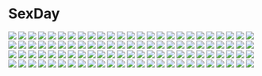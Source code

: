 # SexDay
![](https://konachan.com/jpeg/ae9e642bd57c65a49feac436a433f9c1/Konachan.com%20-%20219128%20breasts%20cleavage%20fang%20glasses%20long_hair%20original%20purple_eyes%20tagme_%28artist%29%20white_hair.jpg)
![](https://konachan.com/jpeg/0dc20d8abec127732b0393fd1f0f9f73/Konachan.com%20-%20209090%20blue_hair%20breasts%20cum%20ero_mangaka-san_to_binbou_shimai%20game_cg%20green_eyes%20nipples%20no_bra%20shirt_lift%20short_hair%20shorts%20suzuki_meimi%20tamahiyo%20wet.jpg)
![](https://konachan.com/image/3cb250b867e0d4037a2bebebd69a155d/Konachan.com%20-%2014935%20hellsing.jpg)
![](https://konachan.com/image/ecfba2e54aca403838726524e26e86ba/Konachan.com%20-%2079421%20hatsune_miku%20miku_append%20twintails%20vocaloid.jpg)
![](https://konachan.com/image/14eff963be76d972e277d215e3c6dbdb/Konachan.com%20-%20126373%20animal_ears%20dress%20long_hair%20nanakase_yui%20nekonade_distortion%20red_hair%20t-ray%20tail%20thighhighs.jpg)
![](https://konachan.com/image/cd02ef37d59925c5ddd45cd97a125b58/Konachan.com%20-%20183831%20dress%20gloves%20kaname_madoka%20long_hair%20mahou_shoujo_madoka_magica%20pink_hair%20planet%20sleeping%20space%20stars%20thighhighs%20twintails%20ultimate_madoka%20yuzi.jpg)
![](https://konachan.com/jpeg/72a7ea68e5d8333d557c7f2603ba53c7/Konachan.com%20-%20147097%20long_hair%20mayu_%28vocaloid%29%20riajyuuninarouze%20vocaloid%20wink.jpg)
![](https://konachan.com/image/3d1b754ec6ea3f804539459d464f13f3/Konachan.com%20-%2013964%20guilty_gear%20i-no.jpg)
![](https://konachan.com/image/a8d087dfa9b989dd78c65f00f36670f5/Konachan.com%20-%2033853%20ass%20bed%20galge.com%20logo%20loli%20original%20panties%20togusa_masamu%20underwear.jpg)
![](https://konachan.com/jpeg/816e30642e3f15e066426b4c2e382fb2/Konachan.com%20-%20288429%20animal_ears%20aochoku%20aqua_eyes%20blue_hair%20bow%20bra%20garter_belt%20glasses%20open_shirt%20original%20panties%20shirt%20stockings%20tail%20thighhighs%20underwear%20undressing.jpg)
![](https://konachan.com/image/f6e76e4da75b6c23c1730290b9325c8d/Konachan.com%20-%2094640%20benhuber%20boots%20fate_%28series%29%20fate_stay_night%20gun%20hat%20mahou_shoujo_madoka_magica%20silhouette%20tomoe_mami%20weapon.jpg)
![](https://konachan.com/jpeg/8fdcf1c9bbee542ad99fbe2522621c24/Konachan.com%20-%2045436%20azumanga_daioh%20black_hair%20flowers%20glasses%20kimura%20short_hair%20tie.jpg)
![](https://konachan.com/image/490c8849839087fa4bef0f5f9bf942a6/Konachan.com%20-%20140337%20animal_ears%20blush%20inubashiri_momiji%20lzh%20nopan%20shirt_lift%20touhou%20wolfgirl.jpg)
![](https://konachan.com/image/d781f71adc89aaba1628f45e9d6fd947/Konachan.com%20-%20279596%20blonde_hair%20blue%20breasts%20cleavage%20dress%20yueyue.jpg)
![](https://konachan.com/image/6b28bafaae0eff9dc9eed3cb7fceefb9/Konachan.com%20-%20117422%20armor%20cape%20drink%20fate_zero%20feitie%20gilgamesh%20gloves%20green_eyes%20group%20long_hair%20male%20ponytail%20red_eyes%20red_hair%20saber%20short_hair%20suit%20tie%20wink.jpg)
![](https://konachan.com/image/a560f9db4d36df9c18f98f965f017245/Konachan.com%20-%2015687%20pastel_chime%20pastel_chime_continue%20pointed_ears.jpg)
![](https://konachan.com/image/75fd926e0e8ebd54775b9a432b82ffbb/Konachan.com%20-%20105214%20ass%20original%20school_swimsuit%20see_through%20swimsuit%20taka_tony%20thighhighs%20twintails.jpg)
![](https://konachan.com/image/f8d61401def37f14a30ee3ec5694302c/Konachan.com%20-%20125203%20animal_ears%20aqua_eyes%20aqua_hair%20bell%20bow%20catgirl%20choker%20dress%20hafu_%28fledge%29%20hatsune_miku%20headphones%20long_hair%20tail%20thighhighs%20twintails%20vocaloid.jpg)
![](https://konachan.com/image/3eb4370dea73f0e77ac77b52a0620aa2/Konachan.com%20-%20198333%20brown_eyes%20choker%20dress%20elbow_gloves%20flowers%20gloves%20green_hair%20gumi%20nagitoki%20vocaloid%20wings%20wink.jpg)
![](https://konachan.com/jpeg/4c87a954dc27288b25eeebdb6de16556/Konachan.com%20-%20299144%20bed%20bikini%20black_hair%20blush%20breasts%20censored%20condom%20cum%20headband%20hitoiki%20maid%20navel%20nipples%20original%20pussy%20red_eyes%20short_hair%20swimsuit.jpg)
![](https://konachan.com/image/7b4d628417500a180452ad0db9b6dda8/Konachan.com%20-%20236829%20black_hair%20long_hair%20nauribon%20original%20ribbons%20scarf%20tagme.jpg)
![](https://konachan.com/jpeg/85df284b9117c04706da593c9ddaffde/Konachan.com%20-%2033452%20michelle_cheung%20read_or_die.jpg)
![](https://konachan.com/image/d049f5eb45130bb06ba624f3e7c5f7c9/Konachan.com%20-%20112480%20dark%20demon%20night%20onibi_%28foxhound4185%29%20original%20red_eyes%20sword%20weapon%20white_hair.jpg)
![](https://konachan.com/image/c20df2e154ef1b5b9c5493b9d61712fb/Konachan.com%20-%2068659%20baldr_sky%20kirishima_rain%20mecha%20minazuki_makoto%20minazuki_sora%20nagisa_chinatsu%20nishino_aki%20panties%20sky%20underwear%20wakakusa_nanoha.jpg)
![](https://konachan.com/image/0ebceb57558cb1db2daf0bab277bc4f0/Konachan.com%20-%2079636%20green_hair%20hat%20inu3%20ribbons%20shikieiki_yamaxanadu%20short_hair%20touhou.jpg)
![](https://konachan.com/image/3a02740a740d5d3f793f7f5489b110d8/Konachan.com%20-%20193312%20brown_hair%20cheat_sensei_no_chouhatsu%20long_hair%20osa%20school_uniform%20sword%20tagme_%28character%29%20weapon.jpg)
![](https://konachan.com/jpeg/f6540b126afbdcd3f42181819e4ed7f5/Konachan.com%20-%20279903%20aliasing%20blonde_hair%20breasts%20cleavage%20demon%20green_eyes%20hololive%20horns%20long_hair%20panties%20pointed_ears%20tail%20thighhighs%20underwear%20wings%20yuzuki_choco.jpg)
![](https://konachan.com/jpeg/0a926360a54047c5a75fc390d1369369/Konachan.com%20-%20108460%20bow%20bra%20famima%20game_cg%20long_hair%20ouma_homura%20panties%20purple_eyes%20puzzlebox%20red_hair%20twintails%20underwear.jpg)
![](https://konachan.com/image/dcd7a34d0e89438f97ed2f874fe73a47/Konachan.com%20-%2077087%20animal%20animal_ears%20cat%20catgirl%20game_cg%20japanese_clothes%20mikagami_mamizu%20miko%20neko_koi%20ryuudou_misaki%20whirlpool.jpg)
![](https://konachan.com/image/3e0333ea331c8b69011bd7e5fbae58fd/Konachan.com%20-%20214546%20blush%20brown_hair%20jpeg_artifacts%20kestrel%20long_hair%20original%20pantyhose%20red_eyes.jpg)
![](https://konachan.com/image/fc93a46f2f6270863801ed0562dd8590/Konachan.com%20-%20211983%20amasora_taichi%20breasts%20cake%20cherry%20christmas%20cleavage%20dark_skin%20food%20fruit%20original%20panties%20pink_eyes%20short_hair%20strawberry%20underwear%20white_hair.jpg)
![](https://konachan.com/jpeg/755049aa6da0e23f53a3349966e933c8/Konachan.com%20-%20268264%20bed%20blue_eyes%20blush%20breasts%20brown_hair%20cum%20kokusan_moyashi%20nipples%20open_shirt%20original%20panties%20thighhighs%20underwear.jpg)
![](https://konachan.com/image/aabfec665fed7e567711dcf6dcc8def5/Konachan.com%20-%20225104%202girls%20ass%20bed%20blue_eyes%20blue_hair%20blush%20breasts%20fingering%20headdress%20long_hair%20maid%20nipples%20no_bra%20panties%20short_hair%20thighhighs%20underwear%20yuri.jpg)
![](https://konachan.com/jpeg/a65e2b5debcf903eb83014cb958e2548/Konachan.com%20-%20234314%20iwashi_%28nisankatanso%29%20shameimaru_aya%20touhou.jpg)
![](https://konachan.com/image/22a7ec81a8796ec79eca7154e6e2557c/Konachan.com%20-%2021210%20comic_party%20makimura_minami%20takase_mizuki.jpg)
![](https://konachan.com/image/d3961324a593f241d4d57b92aab190fb/Konachan.com%20-%2033779%20tagme%20underwear.jpg)
![](https://konachan.com/image/d6656a144a30b723da2d20bd55b01aa3/Konachan.com%20-%20198952%20animal_ears%20bell%20breasts%20catgirl%20chain%20cleavage%20collar%20drink%20hunie_pop%20long_hair%20maid%20momo_%28hunie_pop%29%20ninamo%20red_hair%20tail%20yellow_eyes.jpg)
![](https://konachan.com/image/bfed79cb436e320c57e44ac8050d0b88/Konachan.com%20-%20135659%20akashio%20bed%20boots%20headdress%20komeiji_satori%20short_hair%20stockings%20touhou.jpg)
![](https://konachan.com/jpeg/159b6dc7f7af2b8bfae144d3de6befab/Konachan.com%20-%20283425%20animal_ears%20aqua_eyes%20aqua_hair%20blush%20bow%20bra%20breasts%20catgirl%20cleavage%20lanmewko%20long_hair%20panties%20ribbons%20thighhighs%20underwear%20waero%20waifu2x%20white.jpg)
![](https://konachan.com/image/da7f4cdecf17dd4dcd346b11b6589d62/Konachan.com%20-%2070250%20shinohara_natsuki%20summer_wars.jpg)
![](https://konachan.com/image/20a42db71d028554ab7657441d2090da/Konachan.com%20-%2081033%202girls%20aqua_eyes%20blonde_hair%20blue_hair%20breasts%20christmas%20cleavage%20coffee_cat%20gloves%20horns%20no_bra%20nopan%20original%20panties%20thighhighs%20underboob%20underwear.jpg)
![](https://konachan.com/jpeg/94c638a3087cc4717ea65c20fc8915da/Konachan.com%20-%20291915%20bath%20bathtub%20blonde_hair%20blush%20breasts%20green_eyes%20mappaninatta%20nipples%20nude%20original%20pubic_hair%20short_hair%20spread_legs%20water%20wet.jpg)
![](https://konachan.com/image/ef9bf7292a2bffc4ff2780d306020a64/Konachan.com%20-%2087186%20animal_ears%20ashita_yaru%20ass%20blonde_hair%20blue_eyes%20breasts%20capcom%20catgirl%20cleavage%20felicia%20pink_hair%20red_eyes%20tail.jpg)
![](https://konachan.com/image/8e885f2f569a381e2ce6029fb99ec1aa/Konachan.com%20-%20123336%20dualscreen%20group%20hakurei_reimu%20kochiya_sanae%20miko%20moriya_suwako%20nironiro%20polychromatic%20thighhighs%20touhou%20white%20witch%20wolfgirl%20yasaka_kanako.jpg)
![](https://konachan.com/image/8dbeb355e31e1f788a7cf902dcaa5979/Konachan.com%20-%20115910%20bra%20green_eyes%20kikuchi_seiji%20mayo_chiki%21%20panties%20purple_hair%20underwear%20usami_masamune.jpg)
![](https://konachan.com/image/bc7ac50a598356a86f7965bc91faad6d/Konachan.com%20-%2046387%20amaduyu_tatsuki%20aquaplus%20kousaka_tamaki%20leaf%20school_uniform%20thighhighs%20to_heart%20to_heart_2%20to_heart_2_another_days%20underwear.jpg)
![](https://konachan.com/jpeg/1f13cf70ee06a146d19b0aa85350a563/Konachan.com%20-%20294531%20black_hair%20blush%20breasts%20ensemble_%28company%29%20game_cg%20long_hair%20nipples%20panties%20saionji_youko%20tagme_%28artist%29%20topless%20underwear.jpg)
![](https://konachan.com/image/ddbc811a5ca4b6bf95478574f6cf5409/Konachan.com%20-%20180110%20aqua_eyes%20ayase_eri%20blue_eyes%20blue_hair%20bow%20brown_hair%20gloves%20green_eyes%20group%20headband%20navel%20red_eyes%20red_hair%20ribbons%20scarf%20skirt%20tie%20twintails%20wink.jpg)
![](https://konachan.com/image/876ae604f60198db09792140de9f08dd/Konachan.com%20-%20306513%202girls%20aqua_eyes%20barefoot%20bikini%20black_hair%20blush%20breasts%20dark_skin%20fang%20green_eyes%20long_hair%20ponytail%20swimsuit%20tan_lines%20wet%20white%20wristwear.jpg)
![](https://konachan.com/jpeg/ec3312bb37ad9531afe354712d096e83/Konachan.com%20-%20253585%202girls%20apron%20aqua_eyes%20black_hair%20brown_eyes%20close%20gray_hair%20logo%20orange%20scarf%20senran_kagura%20short_hair%20tagme_%28artist%29%20yumi_%28senran_kagura%29.jpg)
![](https://konachan.com/image/4a87da9e4706a4f7b1dd828ae7104e79/Konachan.com%20-%20210884%20arima_kousei%20male%20miyazono_kaori%20sanaa%20shigatsu_wa_kimi_no_uso.jpg)
![](https://konachan.com/jpeg/3a5e3e39a5f9eec54694cc20da602aab/Konachan.com%20-%20244128%20bayashiko%20boat%20grass%20hat%20original%20ruins%20scenic%20stairs%20tree%20water.jpg)
![](https://konachan.com/jpeg/2a8ea9421eb4d40339f97a24174d1ac0/Konachan.com%20-%20274085%20all_male%20blonde_hair%20blush%20close%20flowers%20kokuhaku_jikkou_iinkai%20male%20petals%20pink_eyes%20school_uniform%20serizawa_haruki%20shirt%20short_hair%20white.jpg)
![](https://konachan.com/image/f851c8204d80fc8eae4ba8aed81d90fd/Konachan.com%20-%20262669%202girls%20aliasing%20ass%20barefoot%20bed%20bikini%20blue_eyes%20blush%20breasts%20brown_hair%20cleavage%20navel%20red_eyes%20ribbons%20short_hair%20sideboob%20swimsuit%20underboob.jpg)
![](https://konachan.com/image/60acec8e77b42ad3b6a68ddecad0338d/Konachan.com%20-%2092053%20aqua_hair%20azu_%28azzz%29%20blonde_hair%20blue_hair%20chuck%20corset_%28character%29%20fastener%20gun%20horns%20katana%20panty_%28character%29%20pointed_ears%20scanty%20sword%20tagme%20weapon.jpg)
![](https://konachan.com/image/2b9d39a683eb469b16eadc64fbea3625/Konachan.com%20-%2071103%20blue_hair%20dolfini%20kooh%20long_hair%20natsumiya_yuzu%20pangya%20red_eyes%20twintails.jpg)
![](https://konachan.com/image/b889de0c6a44272891b0c72f22bf20ca/Konachan.com%20-%20187987%20hatsune_miku%20long_hair%20mikuma%20red%20red_eyes%20skirt%20twintails%20vocaloid%20white_hair.jpg)
![](https://konachan.com/image/87da7126f619fe32e669a7e20c2cb1e7/Konachan.com%20-%2047980%20ikkitousen%20kanu_unchou%20ryofu_housen%20ryomou_shimei%20sonsaku_hakufu%20white.jpg)
![](https://konachan.com/jpeg/3cd8173e445b15d56c2397454e2b96f8/Konachan.com%20-%20164064%20asahina_aoi%20dangan-ronpa%20fukawa_touko%20glasses%20haruba_negi%20kuwata_reon%20maizono_sayaka%20naegi_makoto%20ookami_sakura%20oowada_mondo%20tie%20wink%20yamada_hifumi.jpg)
![](https://konachan.com/image/4e88e279e1294d6117a0bc1555839c19/Konachan.com%20-%20141132%20armor%20brown_eyes%20brown_hair%20hanahanaken%20long_hair%20sword%20sword_art_online%20thighhighs%20weapon%20yuuki_asuna.jpg)
![](https://konachan.com/image/d255349d30497b7290e9cf0b98486d11/Konachan.com%20-%20267030%20black_hair%20blue_eyes%20blush%20breasts%20fate_grand_order%20fate_%28series%29%20katsushika_hokusai%20ko_yu%20pink_eyes%20short_hair.jpg)
![](https://konachan.com/jpeg/e463d993eb1485d7409b96b294c9828e/Konachan.com%20-%20242557%20animal_ears%20blush%20long_hair%20new_game%21%20purple_eyes%20purple_hair%20ribbons%20servachok%20suzukaze_aoba%20third-party_edit%20twintails%20waifu2x%20white.jpg)
![](https://konachan.com/image/e4999881f4db9b3e5ce9b5c2293ee605/Konachan.com%20-%20140221%20animal_ears%20breasts%20calendar%20horns%20jpeg_artifacts%20mamonokko_fantasy%20nipples%20open_shirt%20pointed_ears%20softhouse-seal%20syroh.jpg)
![](https://konachan.com/image/90e3114a5d998fe2c5f17b6ce931a8b9/Konachan.com%20-%20231615%20alphonse%20animal%20bird%20boots%20building%20chain%20city%20clouds%20dress%20eyepatch%20original%20pink_hair%20short_hair%20sky%20water.jpg)
![](https://konachan.com/jpeg/672cb11417453bc02a8e1007da94cf49/Konachan.com%20-%20154509%203d%20breasts%20brown_hair%20dark%20green_eyes%20long_hair%20nude%20ponytail%20shin_sangoku_musou%20sideboob%20towel.jpg)
![](https://konachan.com/image/7ef91d8e3ec15ee066944fa8131167c0/Konachan.com%20-%20104246%20barefoot%20blonde_hair%20corset%20couch%20dress%20loli%20lolita_fashion%20original%20pointed_ears%20tagme%20twintails%20tyun.jpg)
![](https://konachan.com/image/c6913fe0e148e180005e1b8e6a768fdd/Konachan.com%20-%2082834%20building%20derrick_chew%20gun%20motorcycle%20original%20short_hair%20thighhighs%20weapon.jpg)
![](https://konachan.com/jpeg/766a263868f2df953378fd47caffe73b/Konachan.com%20-%20125373%20bell%20blue_hair%20blush%20bow%20brown_eyes%20brown_hair%20catgirl%20game_cg%20kiryuu_hina%20male%20neko_koi%20pink_eyes%20ribbons%20tail%20thighhighs%20tie%20whirlpool%20yellow_eyes.jpg)
![](https://konachan.com/image/ccec7a2c5144453a1f736f2da97d5c3a/Konachan.com%20-%20132605%20angel_wish%20censored%20chitose_mizuki%20favorite%20game_cg%20long_hair%20nipples%20open_shirt%20red_hair%20school_uniform%20sex%20underwear.jpg)
![](https://konachan.com/jpeg/f4bc93f84af4c76b5f6f2ccacb5a3f80/Konachan.com%20-%2027279%20blush%20hayate_no_gotoku%20katsura_hinagiku%20long_hair%20pink_hair%20school_uniform%20valentine%20vector%20wink.jpg)
![](https://konachan.com/jpeg/f41593dc555b395f8e967e618c9cb90d/Konachan.com%20-%20153162%20barefoot%20black_hair%20blush%20breasts%20game_cg%20long_hair%20mizuki_runa%20navel%20nipples%20no_bra%20nopan%20open_shirt%20pussy%20pussy_juice%20uncensored%20yellow_eyes.jpg)
![](https://konachan.com/jpeg/d6e02db738fa940a0615c8eca2b9217a/Konachan.com%20-%2089942%20aonoe%20green_eyes%20kagamine_rin%20vocaloid.jpg)
![](https://konachan.com/jpeg/fbeec85d36254f593ba9e1541a952572/Konachan.com%20-%20186727%20amasaka_takashi%20anus%20ass%20blue_eyes%20blue_hair%20blush%20game_cg%20long_hair%20panties%20panty_pull%20pussy%20sakanoue_mikana%20spread_legs%20uncensored%20underwear.jpg)
![](https://konachan.com/image/2e68113c9a943d45fd45040fc4005897/Konachan.com%20-%20211208%202girls%20anthropomorphism%20dress%20elbow_gloves%20eyepatch%20gloves%20halo%20haraguroi_you%20instrument%20kantai_collection%20short_hair%20tenryuu_%28kancolle%29%20thighhighs.jpg)
![](https://konachan.com/jpeg/52587b1b71fd5660b5684485be9b2e10/Konachan.com%20-%20122097%20blush%20kairi_%28mglg%29%20kiss%20kyon%20male%20school_uniform%20short_hair%20suzumiya_haruhi%20suzumiya_haruhi_no_yuutsu%20thighhighs%20white.jpg)
![](https://konachan.com/image/c3f4f8ede0ca4814c1ac4262c48f797d/Konachan.com%20-%20259356%20amamiya_yuu%20blush%20brown_hair%20cameltoe%20glasses%20masturbation%20panties%20pink_eyes%20pussy_juice%20school_uniform%20short_hair%20skirt%20skirt_lift%20underwear.jpg)
![](https://konachan.com/image/5ec759fee08ec4cd4167719f4e60cb2c/Konachan.com%20-%20193486%20animal%20blonde_hair%20bow%20cat%20el-zheng%20elbow_gloves%20gloves%20long_hair%20luna_%28sailor_moon%29%20sailor_moon%20school_uniform%20skirt%20tsukino_usagi%20twintails.jpg)
![](https://konachan.com/jpeg/158b069bedf9ecbd36d7ee50d55c6023/Konachan.com%20-%20252548%20aqua_eyes%20black_hair%20building%20city%20kara_no_kyoukai%20kimono%20moon%20night%20ryougi_shiki%20short_hair%20sky%20snow%20stars%20sword%20tagme_%28artist%29%20weapon.jpg)
![](https://konachan.com/image/a83aa59cb990c72e87403fdaa556b76c/Konachan.com%20-%20128033%20building%20hebitsukai%20original.jpg)
![](https://konachan.com/jpeg/af2d5b32b21ff149b37946a29737122c/Konachan.com%20-%2019917%20arcueid_brunestud%20scarf%20shingetsutan_tsukihime%20tohno_shiki%20vampire.jpg)
![](https://konachan.com/jpeg/221ab52c763f07d7b54d589e73317612/Konachan.com%20-%20107300%20ghibli%20howl%20howl%27s_moving_castle%20male%20sophie_hatter.jpg)
![](https://konachan.com/jpeg/68b9747b59e1f292f9fa307d2428ce6d/Konachan.com%20-%20276620%20animal_ears%20blonde_hair%20blue_eyes%20blush%20breasts%20catgirl%20gloves%20kongthegrain%20long_hair%20panties%20shirt%20shorts%20tail%20tie%20twintails%20underwear.jpg)
![](https://konachan.com/image/f852a00a4c70095bbb26cf5b46724177/Konachan.com%20-%2048236%20akatsuki_no_goei%20breasts%20game_cg%20nikaidoh_aya%20syangrila%20tomose_shunsaku.jpg)
![](https://konachan.com/jpeg/5ba71bc0c6335017c314674dfee492ca/Konachan.com%20-%2085720%202girls%20blonde_hair%20blue_hair%20dress%20fireworks%20flandre_scarlet%20halloween%20hat%20night%20red_eyes%20remilia_scarlet%20ryosios%20thighhighs%20touhou%20vampire%20wings.jpg)
![](https://konachan.com/jpeg/da0cc281cc013dd81619ad76f8555d12/Konachan.com%20-%20292192%20atelier%20azto_dio%20blush%20breasts%20brown_eyes%20brown_hair%20censored%20hat%20navel%20necklace%20nipples%20nude%20penis%20pussy%20sex%20short_hair%20thighhighs%20watermark.jpg)
![](https://konachan.com/jpeg/f36e3a7fe4a4ecb96903d41d8f237749/Konachan.com%20-%20249735%20close%20cropped%20fate_grand_order%20fate_%28series%29%20long_hair%20pool%20purple_eyes%20purple_hair%20reido_%28reido_c%29%20swimsuit%20waifu2x%20water.jpg)
![](https://konachan.com/image/2b2d3c176a469b3b2fc732503705680f/Konachan.com%20-%20168793%20asuka_%28artist%29%20building%20clouds%20night%20nobody%20original%20photo%20scenic%20sky%20stars.jpg)
![](https://konachan.com/jpeg/6b370d22114dab2908432ad018ac3ae2/Konachan.com%20-%2061878%20butterfly%20kiss%20night%20saigyouji_yuyuko%20touhou.jpg)
![](https://konachan.com/image/5a2bf839ae37daa35a2d323f2979c126/Konachan.com%20-%20201808%20blue_eyes%20candy%20clouds%20febrie%20frenda_seivelun%20index%20last_order%20lollipop%20long_hair%20sky%20tautiki%20to_aru_kagaku_no_railgun%20to_aru_majutsu_no_index.jpg)
![](https://konachan.com/image/8fd62c0780cc5f4565cdccd2f62cc189/Konachan.com%20-%20160650%20alicetype%20japanese_clothes%20kimono%20original%20pink_hair%20umbrella.jpg)
![](https://konachan.com/image/01b17722cbb6aead8d3889e5b6fff186/Konachan.com%20-%2086014%20animal%20aria%20aria_pokoteng%20blue_eyes%20cat%20clouds%20mizunashi_akari%20pink_hair%20stars.jpg)
![](https://konachan.com/jpeg/c82fe20345fdb443617968bd4861d287/Konachan.com%20-%20297157%20aliasing%20anthropomorphism%20black_hair%20breasts%20cleavage%20gloves%20kantai_collection%20long_hair%20ponytail%20red_eyes%20school_uniform%20skirt%20thighhighs.jpg)
![](https://konachan.com/image/019636d323bb7c4f6756658013248e73/Konachan.com%20-%2038222%20animal_ears%20catgirl%20kamiya_tomoe%20panties%20thighhighs%20underwear%20white.jpg)
![](https://konachan.com/jpeg/80542cdc8b6677a63ec9ca8a40115f01/Konachan.com%20-%20201003%20blonde_hair%20green_eyes%20little_busters%21%20long_hair%20school_uniform%20skirt%20tagme_%28artist%29%20tokido_saya.jpg)
![](https://konachan.com/jpeg/a2825bf95ff536d35fb78f4785494ec9/Konachan.com%20-%20111821%20black_hair%20garter_belt%20lucifer%20red_eyes%20stockings%20umineko_no_naku_koro_ni.jpg)
![](https://konachan.com/image/28c4fef364947a61d9964489d153bc77/Konachan.com%20-%20165870%20building%20clouds%20hat%20kumo_no_mukou_yakusoku_no_basho%20rery_rr23%20scenic%20sky.jpg)
![](https://konachan.com/jpeg/70fc09f783f29c2c7dcdb79162d45783/Konachan.com%20-%20143024%20amatsu_yurika%20blush%20breasts%20brown_eyes%20brown_hair%20censored%20game_cg%20nipples%20nude%20pussy%20spread_legs%20tel-o%20tentacle_lord%20tentacles%20twintails.jpg)
![](https://konachan.com/jpeg/2e4c6b4c9e6cbede219f5dc7a3798217/Konachan.com%20-%2077708%20ass%20breasts%20game_cg%20iro_ni_ide_ni_keri_waga_koi_wa%20narumi_yuu%20nipples%20nude%20suzueda_komachi%20water%20windmill_%28company%29.jpg)
![](https://konachan.com/jpeg/e0d53013cb05ea4946394ee4df826348/Konachan.com%20-%20226205%20aqua_eyes%20ass%20beach%20bikini%20black_hair%20breasts%20brown_eyes%20brown_hair%20clouds%20gray_hair%20group%20long_hair%20male%20navel%20ponytail%20popsicle%20sky%20swimsuit%20tree.jpg)
![](https://konachan.com/image/3dce45eb8d4471ed0ae72261888e69a2/Konachan.com%20-%2019030%20all_male%20male%20naruto%20rock_lee.jpg)

